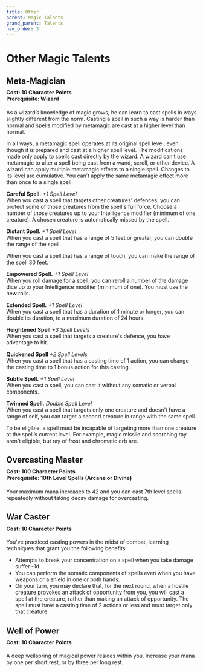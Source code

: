 ```yaml
---
title: Other
parent: Magic Talents
grand_parent: Talents
nav_order: 3
---
```


# Other Magic Talents

## Meta-Magician

<div style="margin-top:-10px;"></div>

#### **Cost:** 10 Character Points<br>**Prerequisite:** Wizard
As a wizard’s knowledge of magic grows, he can learn to cast spells in ways slightly different from the norm. Casting a spell in such a way is harder than normal and spells modified by metamagic are cast at a higher level than normal.

In all ways, a metamagic spell operates at its original spell level, even though it is prepared and cast at a higher spell level. The modifications made only apply to spells cast directly by the wizard. A wizard can’t use metamagic to alter a spell being cast from a wand, scroll, or other device. A wizard can apply multiple metamagic effects to a single spell. Changes to its level are cumulative. You can’t apply the same metamagic effect more than once to a single spell.

**Careful Spell.** *+1 Spell Level*<br>
When you cast a spell that targets other creatures' defences, you can protect some of those creatures from the spell's full force. Choose a number of those creatures up to your Intelligence modifier (minimum of one creature). A chosen creature is automatically missed by the spell.

**Distant Spell.** *+1 Spell Level*<br>
When you cast a spell that has a range of 5 feet or greater, you can double the range of the spell.

When you cast a spell that has a range of touch, you can make the range of the spell 30 feet.

**Empowered Spell.** *+1 Spell Level*<br>
When you roll damage for a spell, you can reroll a number of the damage dice up to your Intelligence modifier (minimum of one). You must use the new rolls.

**Extended Spell.** *+1 Spell Level*<br>
When you cast a spell that has a duration of 1 minute or longer, you can double its duration, to a maximum duration of 24 hours.

**Heightened Spell** *+3 Spell Levels*<br>
When you cast a spell that targets a creature's defence, you have advantage to hit.

**Quickened Spell** *+2 Spell Levels*<br>
When you cast a spell that has a casting time of 1 action, you can change the casting time to 1 bonus action for this casting.

**Subtle Spell.** *+1 Spell Level*<br>
When you cast a spell, you can cast it without any somatic or verbal components.

**Twinned Spell.** *Double Spell Level*<br>
When you cast a spell that targets only one creature and doesn't have a range of self, you can target a second creature in range with the same spell.

To be eligible, a spell must be incapable of targeting more than one creature at the spell’s current level. For example, magic missile and scorching ray aren't eligible, but ray of frost and chromatic orb are.

## Overcasting Master

<div style="margin-top:-10px;"></div>

#### **Cost:** 100 Character Points<br>**Prerequisite:** 10th Level Spells (Arcane or Divine)
Your maximum mana increases to 42 and you can cast 7th level spells repeatedly without taking decay damage for overcasting.

## War Caster

<div style="margin-top:-10px;"></div>

#### **Cost:** 10 Character Points
You've practiced casting powers in the midst of combat, learning techniques that grant you the following benefits:
* Attempts to break your concentration on a spell when you take damage suffer -1d.
* You can perform the somatic components of spells even when you have weapons or a shield in one or both hands.
* On your turn, you may declare that, for the next round, when a hostile creature provokes an attack of opportunity from you, you will cast a spell at the creature, rather than making an attack of opportunity. The spell must have a casting time of 2 actions or less and must target only that creature.

## Well of Power

<div style="margin-top:-10px;"></div>

#### **Cost:** 10 Character Points
A deep wellspring of magical power resides within you. Increase your mana by one per short rest, or by three per long rest.
